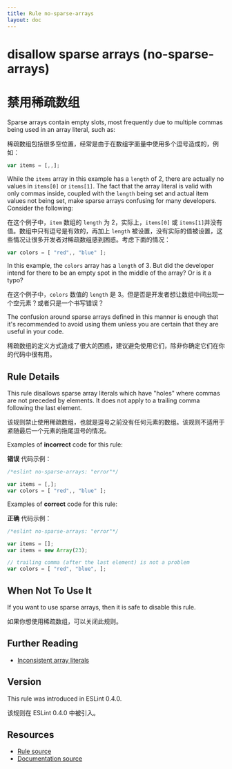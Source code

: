 ```yaml
---
title: Rule no-sparse-arrays
layout: doc
---
```

<!-- Note: No pull requests accepted for this file. See README.md in the root directory for details. -->

# disallow sparse arrays (no-sparse-arrays)

# 禁用稀疏数组

Sparse arrays contain empty slots, most frequently due to multiple commas being used in an array literal, such as:

稀疏数组包括很多空位置，经常是由于在数组字面量中使用多个逗号造成的，例如：

```js
var items = [,,];
```

While the `items` array in this example has a `length` of 2, there are actually no values in `items[0]` or `items[1]`. The fact that the array literal is valid with only commas inside, coupled with the `length` being set and actual item values not being set, make sparse arrays confusing for many developers. Consider the following:

在这个例子中，`item` 数组的 `length` 为 2，实际上，`items[0]` 或 `items[1]`并没有值。数组中只有逗号是有效的，再加上 `length` 被设置，没有实际的值被设置，这些情况让很多开发者对稀疏数组感到困惑。考虑下面的情况：

```js
var colors = [ "red",, "blue" ];
```

In this example, the `colors` array has a `length` of 3. But did the developer intend for there to be an empty spot in the middle of the array? Or is it a typo?

在这个例子中，`colors` 数值的 `length` 是 3。但是否是开发者想让数组中间出现一个空元素？或者只是一个书写错误？

The confusion around sparse arrays defined in this manner is enough that it's recommended to avoid using them unless you are certain that they are useful in your code.

稀疏数组的定义方式造成了很大的困惑，建议避免使用它们，除非你确定它们在你的代码中很有用。

## Rule Details

This rule disallows sparse array literals which have "holes" where commas are not preceded by elements. It does not apply to a trailing comma following the last element.

该规则禁止使用稀疏数组，也就是逗号之前没有任何元素的数组。该规则不适用于紧随最后一个元素的拖尾逗号的情况。

Examples of **incorrect** code for this rule:

**错误** 代码示例：

```js
/*eslint no-sparse-arrays: "error"*/

var items = [,];
var colors = [ "red",, "blue" ];
```

Examples of **correct** code for this rule:

**正确** 代码示例：

```js
/*eslint no-sparse-arrays: "error"*/

var items = [];
var items = new Array(23);

// trailing comma (after the last element) is not a problem
var colors = [ "red", "blue", ];
```

## When Not To Use It

If you want to use sparse arrays, then it is safe to disable this rule.

如果你想使用稀疏数组，可以关闭此规则。

## Further Reading

* [Inconsistent array literals](http://www.nczonline.net/blog/2007/09/09/inconsistent-array-literals/)

## Version

This rule was introduced in ESLint 0.4.0.

该规则在 ESLint 0.4.0 中被引入。

## Resources

* [Rule source](https://github.com/eslint/eslint/tree/master/lib/rules/no-sparse-arrays.js)
* [Documentation source](https://github.com/eslint/eslint/tree/master/docs/rules/no-sparse-arrays.md)
